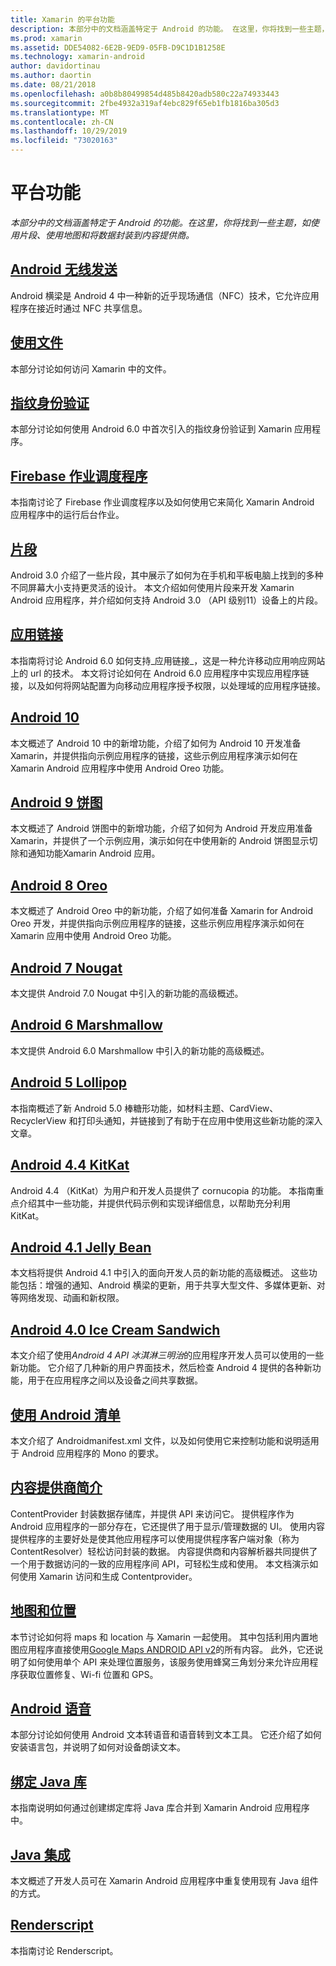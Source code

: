 ```yaml
---
title: Xamarin 的平台功能
description: 本部分中的文档涵盖特定于 Android 的功能。 在这里，你将找到一些主题，如使用片段、使用地图和将数据封装到内容提供商。
ms.prod: xamarin
ms.assetid: DDE54082-6E2B-9ED9-05FB-D9C1D1B1258E
ms.technology: xamarin-android
author: davidortinau
ms.author: daortin
ms.date: 08/21/2018
ms.openlocfilehash: a0b8b80499854d485b8420adb580c22a74933443
ms.sourcegitcommit: 2fbe4932a319af4ebc829f65eb1fb1816ba305d3
ms.translationtype: MT
ms.contentlocale: zh-CN
ms.lasthandoff: 10/29/2019
ms.locfileid: "73020163"
---
```

# <a name="platform-features"></a>平台功能

_本部分中的文档涵盖特定于 Android 的功能。在这里，你将找到一些主题，如使用片段、使用地图和将数据封装到内容提供商。_

## <a name="android-beamandroidplatformandroid-beammd"></a>[Android 无线发送](~/android/platform/android-beam.md)

Android 横梁是 Android 4 中一种新的近乎现场通信（NFC）技术，它允许应用程序在接近时通过 NFC 共享信息。

## <a name="working-with-filesandroidplatformfilesindexmd"></a>[使用文件](~/android/platform/files/index.md)

本部分讨论如何访问 Xamarin 中的文件。

## <a name="fingerprint-authenticationandroidplatformfingerprint-authenticationindexmd"></a>[指纹身份验证](~/android/platform/fingerprint-authentication/index.md)

本部分讨论如何使用 Android 6.0 中首次引入的指纹身份验证到 Xamarin 应用程序。

## <a name="firebase-job-dispatcherandroidplatformfirebase-job-dispatchermd"></a>[Firebase 作业调度程序](~/android/platform/firebase-job-dispatcher.md)

本指南讨论了 Firebase 作业调度程序以及如何使用它来简化 Xamarin Android 应用程序中的运行后台作业。

## <a name="fragmentsandroidplatformfragmentsindexmd"></a>[片段](~/android/platform/fragments/index.md)

Android 3.0 介绍了一些片段，其中展示了如何为在手机和平板电脑上找到的多种不同屏幕大小支持更灵活的设计。 本文介绍如何使用片段来开发 Xamarin Android 应用程序，并介绍如何支持 Android 3.0 （API 级别11）设备上的片段。

## <a name="app-linkingandroidplatformapp-linkingmd"></a>[应用链接](~/android/platform/app-linking.md)

本指南将讨论 Android 6.0 如何支持_应用链接_，这是一种允许移动应用响应网站上的 url 的技术。 本文将讨论如何在 Android 6.0 应用程序中实现应用程序链接，以及如何将网站配置为向移动应用程序授予权限，以处理域的应用程序链接。

## <a name="android-10androidplatformandroid-10md"></a>[Android 10](~/android/platform/android-10.md)

本文概述了 Android 10 中的新增功能，介绍了如何为 Android 10 开发准备 Xamarin，并提供指向示例应用程序的链接，这些示例应用程序演示如何在 Xamarin Android 应用程序中使用 Android Oreo 功能。

## <a name="android-9-pieandroidplatformpiemd"></a>[Android 9 饼图](~/android/platform/pie.md)

本文概述了 Android 饼图中的新增功能，介绍了如何为 Android 开发应用准备 Xamarin，并提供了一个示例应用，演示如何在中使用新的 Android 饼图显示切除和通知功能Xamarin Android 应用。

## <a name="android-8-oreoandroidplatformoreomd"></a>[Android 8 Oreo](~/android/platform/oreo.md)

本文概述了 Android Oreo 中的新功能，介绍了如何准备 Xamarin for Android Oreo 开发，并提供指向示例应用程序的链接，这些示例应用程序演示如何在 Xamarin 应用中使用 Android Oreo 功能。

## <a name="android-7-nougatandroidplatformnougatmd"></a>[Android 7 Nougat](~/android/platform/nougat.md)

本文提供 Android 7.0 Nougat 中引入的新功能的高级概述。

## <a name="android-6-marshmallowandroidplatformmarshmallowmd"></a>[Android 6 Marshmallow](~/android/platform/marshmallow.md)

本文提供 Android 6.0 Marshmallow 中引入的新功能的高级概述。

## <a name="android-5-lollipopandroidplatformlollipopmd"></a>[Android 5 Lollipop](~/android/platform/lollipop.md)

本指南概述了新 Android 5.0 棒糖形功能，如材料主题、CardView、RecyclerView 和打印头通知，并链接到了有助于在应用中使用这些新功能的深入文章。

## <a name="android-44-kitkatandroidplatformkitkatmd"></a>[Android 4.4 KitKat](~/android/platform/kitkat.md)

Android 4.4 （KitKat）为用户和开发人员提供了 cornucopia 的功能。 本指南重点介绍其中一些功能，并提供代码示例和实现详细信息，以帮助充分利用 KitKat。

## <a name="android-41-jelly-beanandroidplatformjelly-beanmd"></a>[Android 4.1 Jelly Bean](~/android/platform/jelly-bean.md)

本文档将提供 Android 4.1 中引入的面向开发人员的新功能的高级概述。 这些功能包括：增强的通知、Android 横梁的更新，用于共享大型文件、多媒体更新、对等网络发现、动画和新权限。

## <a name="android-40-ice-cream-sandwichandroidplatformice-cream-sandwichmd"></a>[Android 4.0 Ice Cream Sandwich](~/android/platform/ice-cream-sandwich.md)

本文介绍了使用*Android 4 API 冰淇淋三明治*的应用程序开发人员可以使用的一些新功能。
它介绍了几种新的用户界面技术，然后检查 Android 4 提供的各种新功能，用于在应用程序之间以及设备之间共享数据。

## <a name="working-with-the-android-manifestandroid-manifestmd"></a>[使用 Android 清单](android-manifest.md)

本文介绍了 Androidmanifest.xml 文件，以及如何使用它来控制功能和说明适用于 Android 应用程序的 Mono 的要求。

## <a name="introduction-to-content-providersandroidplatformcontent-providersindexmd"></a>[内容提供商简介](~/android/platform/content-providers/index.md)

ContentProvider 封装数据存储库，并提供 API 来访问它。 提供程序作为 Android 应用程序的一部分存在，它还提供了用于显示/管理数据的 UI。 使用内容提供程序的主要好处是使其他应用程序可以使用提供程序客户端对象（称为 ContentResolver）轻松访问封装的数据。 内容提供商和内容解析器共同提供了一个用于数据访问的一致的应用程序间 API，可轻松生成和使用。 本文档演示如何使用 Xamarin 访问和生成 Contentprovider。

## <a name="maps-and-locationandroidplatformmaps-and-locationindexmd"></a>[地图和位置](~/android/platform/maps-and-location/index.md)

本节讨论如何将 maps 和 location 与 Xamarin 一起使用。 其中包括利用内置地图应用程序直接使用[Google Maps ANDROID API v2](https://developers.google.com/maps/documentation/android/)的所有内容。 此外，它还说明了如何使用单个 API 来处理位置服务，该服务使用蜂窝三角划分来允许应用程序获取位置修复、Wi-fi 位置和 GPS。

## <a name="android-speechandroidplatformspeechmd"></a>[Android 语音](~/android/platform/speech.md)

本部分讨论如何使用 Android 文本转语音和语音转到文本工具。 它还介绍了如何安装语言包，并说明了如何对设备朗读文本。

## <a name="binding-a-java-librarybinding-java-libraryindexmd"></a>[绑定 Java 库](binding-java-library/index.md)

本指南说明如何通过创建绑定库将 Java 库合并到 Xamarin Android 应用程序中。

## <a name="java-integrationjava-integrationindexmd"></a>[Java 集成](java-integration/index.md)

本文概述了开发人员可在 Xamarin Android 应用程序中重复使用现有 Java 组件的方式。

## <a name="renderscriptrenderscriptmd"></a>[Renderscript](renderscript.md)

本指南讨论 Renderscript。
